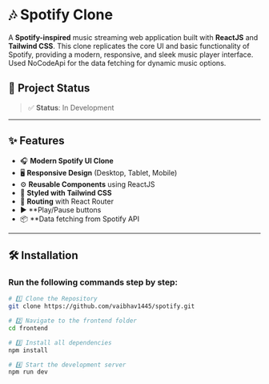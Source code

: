 # 🎶 Spotify Clone

A **Spotify-inspired** music streaming web application built with **ReactJS** and **Tailwind CSS**. This clone replicates the core UI and basic functionality of Spotify, providing a modern, responsive, and sleek music player interface. Used NoCodeApi for the data fetching for dynamic music options.

## 📌 Project Status

> ✅ **Status**: In Development

---


## ✨ Features

- 🎧 **Modern Spotify UI Clone**
- 🖥️ **Responsive Design** (Desktop, Tablet, Mobile)
- ⚙️ **Reusable Components** using ReactJS
- 🎨 **Styled with Tailwind CSS**
- 🔀 **Routing** with React Router
- ▶️ **Play/Pause buttons 
- 📦 **Data fetching from Spotify API 

---

## 🛠️ Installation

### Run the following commands **step by step**:

```bash
# 1️⃣ Clone the Repository
git clone https://github.com/vaibhav1445/spotify.git

# 2️⃣ Navigate to the frontend folder
cd frontend

# 3️⃣ Install all dependencies
npm install

# 4️⃣ Start the development server
npm run dev
